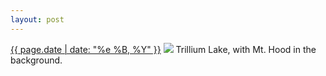 ```yaml
---
layout: post
---
```


<p>
  <time><a href="/365">{{ page.date | date: "%e %B, %Y" }}</a></time>
  <a href="/365"><img src="{{ site.assets_url }}/365.jpg"/></a>
  <span>Trillium Lake, with Mt. Hood in the background.</span>
</p>
